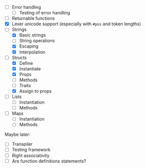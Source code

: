 - [ ] Error handling
  - [ ] Testing of error handling
- [ ] Returnable functions
- [x] Lexer unicode support (especially with `#pos` and token lengths)
- [ ] Strings
  - [x] Basic strings
  - [ ] String operations
  - [x] Escaping
  - [x] Interpolation
- [ ] Structs
  - [x] Define
  - [x] Instantiate
  - [x] Props
  - [ ] Methods
  - [ ] Traits
  - [x] Assign to props
- [ ] Lists
  - [ ] Instantiation
  - [ ] Methods
- [ ] Maps
  - [ ] Instantiation
  - [ ] Methods

Maybe later:

- [ ] Transpiler
- [ ] Testing framework
- [ ] Right associativity
- [ ] Are function definitions statements?
